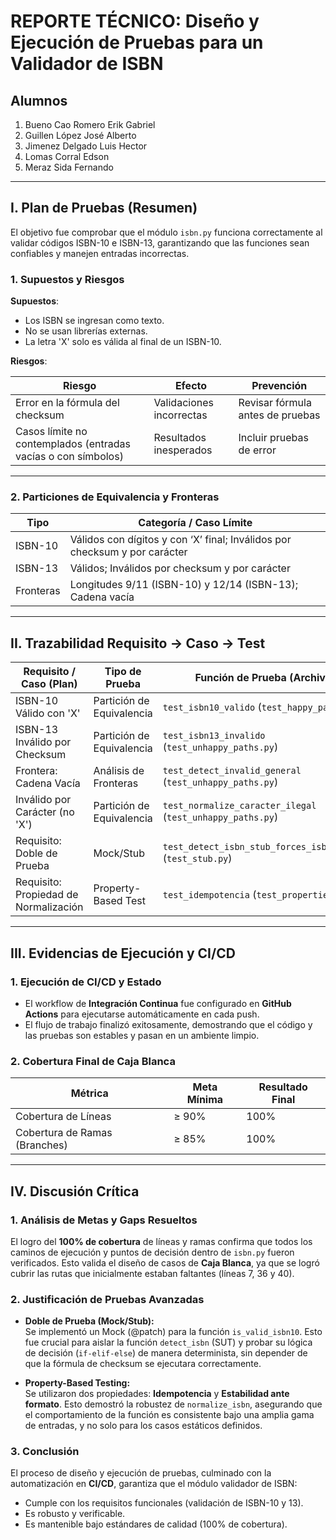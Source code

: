 # REPORTE TÉCNICO: Diseño y Ejecución de Pruebas para un Validador de ISBN

## Alumnos
1. Bueno Cao Romero Erik Gabriel  
2. Guillen López José Alberto  
3. Jimenez Delgado Luis Hector  
4. Lomas Corral Edson  
5. Meraz Sida Fernando  

---

## I. Plan de Pruebas (Resumen)
El objetivo fue comprobar que el módulo `isbn.py` funciona correctamente al validar códigos ISBN-10 e ISBN-13, garantizando que las funciones sean confiables y manejen entradas incorrectas.

### 1. Supuestos y Riesgos

**Supuestos**:

- Los ISBN se ingresan como texto.  
- No se usan librerías externas.  
- La letra 'X' solo es válida al final de un ISBN-10.

**Riesgos**:

| Riesgo | Efecto | Prevención |
|--------|--------|------------|
| Error en la fórmula del checksum | Validaciones incorrectas | Revisar fórmula antes de pruebas |
| Casos límite no contemplados (entradas vacías o con símbolos) | Resultados inesperados | Incluir pruebas de error |

---

### 2. Particiones de Equivalencia y Fronteras

| Tipo | Categoría / Caso Límite |
|------|-------------------------|
| ISBN-10 | Válidos con dígitos y con ‘X’ final; Inválidos por checksum y por carácter |
| ISBN-13 | Válidos; Inválidos por checksum y por carácter |
| Fronteras | Longitudes 9/11 (ISBN-10) y 12/14 (ISBN-13); Cadena vacía |

---

## II. Trazabilidad Requisito → Caso → Test

| Requisito / Caso (Plan) | Tipo de Prueba | Función de Prueba (Archivo) |
|-------------------------|----------------|----------------------------|
| ISBN-10 Válido con 'X' | Partición de Equivalencia | `test_isbn10_valido` (`test_happy_paths.py`) |
| ISBN-13 Inválido por Checksum | Partición de Equivalencia | `test_isbn13_invalido` (`test_unhappy_paths.py`) |
| Frontera: Cadena Vacía | Análisis de Fronteras | `test_detect_invalid_general` (`test_unhappy_paths.py`) |
| Inválido por Carácter (no 'X') | Partición de Equivalencia | `test_normalize_caracter_ilegal` (`test_unhappy_paths.py`) |
| Requisito: Doble de Prueba | Mock/Stub | `test_detect_isbn_stub_forces_isbn10_pass` (`test_stub.py`) |
| Requisito: Propiedad de Normalización | Property-Based Test | `test_idempotencia` (`test_properties.py`) |

---

## III. Evidencias de Ejecución y CI/CD

### 1. Ejecución de CI/CD y Estado
- El workflow de **Integración Continua** fue configurado en **GitHub Actions** para ejecutarse automáticamente en cada push.  
- El flujo de trabajo finalizó exitosamente, demostrando que el código y las pruebas son estables y pasan en un ambiente limpio.

### 2. Cobertura Final de Caja Blanca

| Métrica | Meta Mínima | Resultado Final |
|---------|------------|----------------|
| Cobertura de Líneas | ≥ 90% | 100% |
| Cobertura de Ramas (Branches) | ≥ 85% | 100% |

---

## IV. Discusión Crítica

### 1. Análisis de Metas y Gaps Resueltos
El logro del **100% de cobertura** de líneas y ramas confirma que todos los caminos de ejecución y puntos de decisión dentro de `isbn.py` fueron verificados. Esto valida el diseño de casos de **Caja Blanca**, ya que se logró cubrir las rutas que inicialmente estaban faltantes (líneas 7, 36 y 40).

### 2. Justificación de Pruebas Avanzadas

- **Doble de Prueba (Mock/Stub):**  
  Se implementó un Mock (@patch) para la función `is_valid_isbn10`. Esto fue crucial para aislar la función `detect_isbn` (SUT) y probar su lógica de decisión (`if-elif-else`) de manera determinista, sin depender de que la fórmula de checksum se ejecutara correctamente.

- **Property-Based Testing:**  
  Se utilizaron dos propiedades: **Idempotencia** y **Estabilidad ante formato**. Esto demostró la robustez de `normalize_isbn`, asegurando que el comportamiento de la función es consistente bajo una amplia gama de entradas, y no solo para los casos estáticos definidos.

### 3. Conclusión
El proceso de diseño y ejecución de pruebas, culminado con la automatización en **CI/CD**, garantiza que el módulo validador de ISBN:

- Cumple con los requisitos funcionales (validación de ISBN-10 y 13).  
- Es robusto y verificable.  
- Es mantenible bajo estándares de calidad (100% de cobertura).

